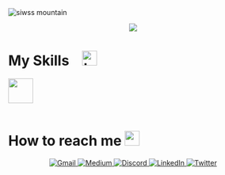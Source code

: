 <img src="https://images.unsplash.com/photo-1611248070334-e4c04002bb40?ixlib=rb-4.0.3&ixid=M3wxMjA3fDB8MHxwaG90by1wYWdlfHx8fGVufDB8fHx8fA%3D%3D&auto=format&fit=crop&w=1080&q=100" alt="siwss mountain"/>
<p align="center">
<a href="https://github.com/mchristophertian">
    <img src="https://readme-typing-svg.herokuapp.com/?lines=+React,%20Vue%20Developer;8%2B%20years%20of%20experience;&font=Anton&center=true&width=650&height=120&color=58a6ff&vCenter=true&size=45%22">
  </a>
  </p>

<h1 font-weight="bold">
  My Skills  &nbsp;&nbsp;
<img  height="30" alt="tools" src="https://camo.githubusercontent.com/beb64ff21c883e318e4f5db5231c2ba4175705bea1c9249e82a41ab375db4f75/68747470733a2f2f6d65646961322e67697068792e636f6d2f6d656469612f51737347456d706b79454f684243623765312f67697068792e6769663f6369643d656366303565343761306e336769316266716e74716d6f62386739616964316f796a327772336473336d67373030626c267269643d67697068792e676966" />
</h1>

<img src="https://skillicons.dev/icons?i=react,next,vue,nuxt,svelte,typescript,tailwind,bootstrap,materialui,nodejs,laravel,graphql" height="50">
  <br/>

<br/>

<h1 font-weight="bold">
  How to reach me
  <img src='https://raw.githubusercontent.com/ShahriarShafin/ShahriarShafin/main/Assets/handshake.gif' height="30" />
</h1>

<p align='center'>
  <a href="mailto:mechristophertian@gmail.com" target="_blank">
    <img src="https://img.shields.io/badge/Gmail-D14836?style=for-the-badge&logo=gmail&logoColor=white" alt="Gmail">
  </a>
  <a href="https://medium.com/@christophertian">
    <img src="https://img.shields.io/badge/Medium-3390ec?style=for-the-badge&logo=medium&logoColor=white" alt="Medium">
  </a>
  <a href="https://discordapp.com/users/xavier1300">
    <img src="https://img.shields.io/badge/Discord-7289DA?style=for-the-badge&logo=discord&logoColor=white" alt="Discord">
  </a>
  <a href="http://www.linkedin.com/in/christopher-tian">
    <img src="https://img.shields.io/badge/-LinkedIn-%230077B5?style=for-the-badge&logo=linkedin&logoColor=white" alt="LinkedIn">
  </a>
  <a href="https://twitter.com/mchristotian">
    <img src="https://img.shields.io/badge/Twitter-%231DA1F2.svg?style=for-the-badge&logo=Twitter&logoColor=white" alt="Twitter">
  </a>

</p>
